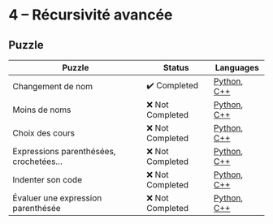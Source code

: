 # 4 – Récursivité avancée

## Puzzle

| Puzzle                                | Status                       | Languages                                                                            |
| ------------------------------------- | ---------------------------- | ------------------------------------------------------------------------------------ |
| Changement de nom                     | :heavy_check_mark: Completed | [Python](1%20-%20Changement%20de%20nom.py), [C++](1%20-%20Changement%20de%20nom.cpp) |
| Moins de noms                         | :x: Not Completed            | [Python](), [C++]()                                                                  |
| Choix des cours                       | :x: Not Completed            | [Python](), [C++]()                                                                  |
| Expressions parenthésées, crochetées… | :x: Not Completed            | [Python](), [C++]()                                                                  |
| Indenter son code                     | :x: Not Completed            | [Python](), [C++]()                                                                  |
| Évaluer une expression parenthésée    | :x: Not Completed            | [Python](), [C++]()                                                                  |
